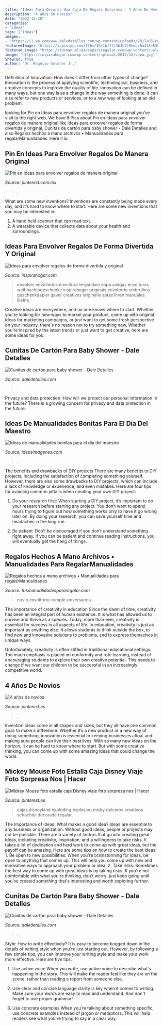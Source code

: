 ```yaml
---
title: "Ideas Para Decorar Una Caja De Regalo Sorpresa - 4 Años De Novios"
description: "4 años de novios"
date: "2022-12-20"
categories:
- "ideas"
tags: ["ideas"]
images:
- "https://i1.wp.com/www.daledetalles.com/wp-content/uploads/2017/03/cunitas-de-carton-para-baby-shower3.jpg"
featuredImage: "https://i.pinimg.com/736x/3b/1b/2f/3b1b2f0eeac6a413e83ee82445eb04e6.jpg"
featured_image: "https://tusmanualidadespararegalar.com/wp-content/uploads/2015/05/ideas-originales-manualidades-regalar-chicos-novios-5.jpg"
image: "https://inspirahogar.com/wp-content/uploads/2017/12/sopa.jpg"
ShowToc: true
author: "Dr. Rogelio Goldner Jr."
---
```



Definition of Innovation: How does it differ from other types of change?
Innovation is the process of applying scientific, technological, business, and creative concepts to improve the quality of life. Innovation can be defined in many ways, but one way is as a change in the way something is done. It can also refer to new products or services, or to a new way of looking at an old problem.

	

		
looking for Pin en Ideas para envolver regalos de manera original you've visit to the right web. We have 8 Pics about Pin en Ideas para envolver regalos de manera original like Ideas para envolver regalos de forma divertida y original, Cunitas de cartón para baby shower - Dale Detalles and also Regalos hechos a mano archivos • Manualidades para regalarManualidades. Here it is:
		
    
## Pin En Ideas Para Envolver Regalos De Manera Original

<img loading=lazy src="https://i.pinimg.com/736x/03/c0/c5/03c0c51fa0e7bd4d7d061a550ec676b9.jpg" onerror="this.onerror=null;this.src='https://tse2.mm.bing.net/th?id=OIP.RfVGn6mu141VlBIiIDs0jQHaHa&amp;pid=15.1';" alt="Pin en Ideas para envolver regalos de manera original">

_Source: pinterest.com.mx_

>. 

	

What are some new inventions?
Inventions are constantly being made every day, and it’s hard to know where to start. Here are some new inventions that you may be interested in: 
1. A hand held scanner that can read text.
2. A wearable device that collects data about your health and surroundings. 

    
## Ideas Para Envolver Regalos De Forma Divertida Y Original

<img loading=lazy src="https://inspirahogar.com/wp-content/uploads/2017/12/sopa.jpg" onerror="this.onerror=null;this.src='https://tse4.mm.bing.net/th?id=OIP.cxPfAUw9tCmNosA7gJ1LKAHaJ4&amp;pid=15.1';" alt="Ideas para envolver regalos de forma divertida y original">

_Source: inspirahogar.com_

>envolver envoltorios envoltura verpacken sopa amigas envolturas weihnachtsgeschenke inspirahogar originais envoltorio embrulhos geschenkpapier gaver creativos originelle sätze ihren manuales kleine. 

	

Creative ideas are everywhere, and no one knows where to start. Whether you're looking for new ways to market your product, come up with original ideas for marketing campaigns, or just want to get some fresh perspective on your industry, there's no reason not to try something new. Whether you're inspired by the latest trends or just want to get creative, here are some ideas for you.

    
## Cunitas De Cartón Para Baby Shower - Dale Detalles

<img loading=lazy src="https://i1.wp.com/www.daledetalles.com/wp-content/uploads/2017/03/cunitas-de-carton-para-baby-shower16.jpg" onerror="this.onerror=null;this.src='https://tse2.mm.bing.net/th?id=OIP.RIw89xHJfjnAkUxrI-pQqAAAAA&amp;pid=15.1';" alt="Cunitas de cartón para baby shower - Dale Detalles">

_Source: daledetalles.com_

>. 

	

Privacy and data protection: How will we protect our personal information in the future?
There is a growing concern for privacy and data protection in the future.

    
## Ideas De Manualidades Bonitas Para El Día Del Maestro

<img loading=lazy src="https://ideasimagenes.com/wp-content/uploads/2016/08/v7qq35.jpg" onerror="this.onerror=null;this.src='https://tse3.mm.bing.net/th?id=OIP.DxzYtXAZuK8wndQq99m1NQHaFj&amp;pid=15.1';" alt="Ideas de manualidades bonitas para el día del maestro">

_Source: ideasimagenes.com_

>. 

	

The benefits and drawbacks of DIY projects
There are many benefits to DIY projects, including the satisfaction of completing something yourself. However, there are also some drawbacks to DIY projects, which can include a lack of knowledge or experience, and even mistakes. Here are four tips for avoiding common pitfalls when creating your own DIY project:
1. Do your research first: When starting a DIY project, it’s important to do your research before starting any project. You don’t want to spend hours trying to figure out how something works only to have it go wrong later on. By doing your research, you can save yourself time and headaches in the long run.

2. Be patient: Don’t be discouraged if you don’t understand something right away. If you can be patient and continue reading instructions, you will eventually get the hang of things.

    
## Regalos Hechos A Mano Archivos • Manualidades Para RegalarManualidades

<img loading=lazy src="https://tusmanualidadespararegalar.com/wp-content/uploads/2015/05/ideas-originales-manualidades-regalar-chicos-novios-5.jpg" onerror="this.onerror=null;this.src='https://tse3.mm.bing.net/th?id=OIP.AKUDMUUsXkAtSRT0wceKswAAAA&amp;pid=15.1';" alt="Regalos hechos a mano archivos • Manualidades para regalarManualidades">

_Source: tusmanualidadespararegalar.com_

>novio envoltorio cumple aniversarios. 

	

The importance of creativity in education
Since the dawn of time, creativity has been an integral part of human existence. It is what has allowed us to survive and thrive as a species. Today, more than ever, creativity is essential for success in all aspects of life.
In education, creativity is just as important as anything else. It allows students to think outside the box, to find new and innovative solutions to problems, and to express themselves in unique ways.

Unfortunately, creativity is often stifled in traditional educational settings. Too much emphasis is placed on conformity and rote learning, instead of encouraging students to explore their own creative potential. This needs to change if we want our children to be successful in an increasingly competitive world.

    
## 4 Años De Novios

<img loading=lazy src="https://i.pinimg.com/736x/3b/1b/2f/3b1b2f0eeac6a413e83ee82445eb04e6.jpg" onerror="this.onerror=null;this.src='https://tse1.mm.bing.net/th?id=OIP.hctTvocf8LY5CT8n2NSWFgHaJ3&amp;pid=15.1';" alt="4 años de novios">

_Source: pinterest.es_

>. 

	

Invention ideas come in all shapes and sizes, but they all have one common goal: to make a difference. Whether it’s a new product or a new way of doing something, innovation is essential to keeping businesses afloat and making sure people can live their best lives. With so many new ideas on the horizon, it can be hard to know where to start. But with some creative thinking, you can come up with some amazing ideas that could change the world.

    
## Mickey Mouse Foto Estalla Caja Disney Viaje Foto Sorpresa Nos | Hacer

<img loading=lazy src="https://i.pinimg.com/736x/55/b5/0d/55b50dd0d53d95ca8d75b932fbae9337.jpg" onerror="this.onerror=null;this.src='https://tse2.mm.bing.net/th?id=OIP.SREWMgElN_O3YnMz0PKbFQHaJ4&amp;pid=15.1';" alt="Mickey Mouse foto estalla caja Disney viaje foto sorpresa nos | Hacer">

_Source: pinterest.es_

>cajas disneyland exploding explosion micky dulceros creativos schachtel decorada regalar. 

	

The Importance of Ideas: What makes a good idea?
Ideas are essential to any business or organization. Without good ideas, people or projects may not be possible. There are a variety of factors that go into creating great ideas, including creativity, inspiration, and a willingness to take risks. It takes a lot of dedication and hard work to come up with great ideas, but the payoff can be amazing. Here are some tips on how to create the best ideas: 1. Be open to new possibilities: When you're brainstorming for ideas, be open to anything that comes up. This will help you come up with new and innovative ways to approach your problem or idea. 2. Take risks: Sometimes the best way to come up with great ideas is by taking risks. If you're not comfortable with what you're thinking, don't worry; just keep going until you've created something that's interesting and worth exploring further. 
    
## Cunitas De Cartón Para Baby Shower - Dale Detalles

<img loading=lazy src="https://i1.wp.com/www.daledetalles.com/wp-content/uploads/2017/03/cunitas-de-carton-para-baby-shower3.jpg" onerror="this.onerror=null;this.src='https://tse3.mm.bing.net/th?id=OIP.EcA4sjjGrZNaYdl6t8tUnwHaJ4&amp;pid=15.1';" alt="Cunitas de cartón para baby shower - Dale Detalles">

_Source: daledetalles.com_

>. 

	

Style: How to write effectively?
It is easy to become bogged down in the details of writing style when you're just starting out. However, by following a few simple tips, you can improve your writing style and make your work more effective. Here are five tips:
1. Use active voice
When you write, use active voice to describe what's happening in the story. This will make the reader feel like they are on the scene, rather than reading a report from someone else.

2. Use clear and concise language
 clarity is key when it comes to writing. Make sure your words are easy to read and understand. And don't forget to use proper grammar!

3. Use concrete examples    When you're talking about something specific, use concrete examples instead of jargon or metaphors. This will help readers see what you're trying to say in a clear way.

